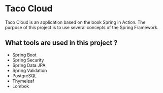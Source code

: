 # Taco Cloud

Taco Cloud is an application based on the book Spring in Action. The purpose of this project is to use several concepts of the Spring Framework.

## What tools are used in this project ?

- Spring Boot
- Spring Security
- Spring Data JPA
- Spring Validation
- PostgreSQL
- Thymeleaf
- Lombok
